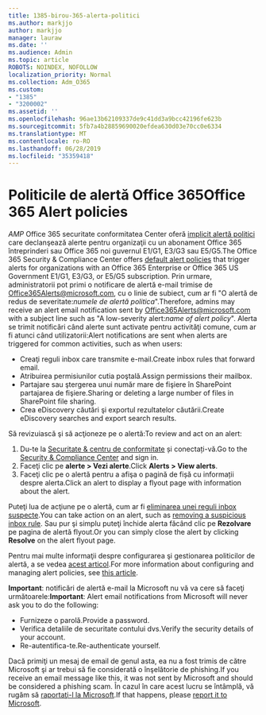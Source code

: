 ```yaml
---
title: 1385-birou-365-alerta-politici
ms.author: markjjo
author: markjjo
manager: lauraw
ms.date: ''
ms.audience: Admin
ms.topic: article
ROBOTS: NOINDEX, NOFOLLOW
localization_priority: Normal
ms.collection: Adm_O365
ms.custom:
- "1385"
- "3200002"
ms.assetid: ''
ms.openlocfilehash: 96ae13b62109337de9c41dd3a9bcc42196fe623b
ms.sourcegitcommit: 5fb7a4b28859690020efdea630d03e70cc0e6334
ms.translationtype: MT
ms.contentlocale: ro-RO
ms.lasthandoff: 06/28/2019
ms.locfileid: "35359418"
---
```

# <a name="office-365-alert-policies"></a><span data-ttu-id="e6b65-102">Politicile de alertă Office 365</span><span class="sxs-lookup"><span data-stu-id="e6b65-102">Office 365 Alert policies</span></span>

<span data-ttu-id="e6b65-103">_AMP_ Office 365 securitate conformitatea Center oferă [implicit alertă politici](https://docs.microsoft.com/office365/securitycompliance/alert-policies#default-alert-policies) care declanşează alerte pentru organizaţii cu un abonament Office 365 întreprinderi sau Office 365 noi guvernul E1/G1, E3/G3 sau E5/G5.</span><span class="sxs-lookup"><span data-stu-id="e6b65-103">The Office 365 Security & Compliance Center offers [default alert policies](https://docs.microsoft.com/office365/securitycompliance/alert-policies#default-alert-policies) that trigger alerts for organizations with an Office 365 Enterprise or Office 365 US Government E1/G1, E3/G3, or E5/G5 subscription.</span></span> <span data-ttu-id="e6b65-104">Prin urmare, administratorii pot primi o notificare de alertă e-mail trimise de Office365Alerts@microsoft.com, cu o linie de subiect, cum ar fi "O alertă de redus de severitate:*numele de alertă politica*".</span><span class="sxs-lookup"><span data-stu-id="e6b65-104">Therefore, admins may receive an alert email notification sent by Office365Alerts@microsoft.com with a subject line such as "A low-severity alert:*name of alert policy*".</span></span> <span data-ttu-id="e6b65-105">Alerta se trimit notificări când alerte sunt activate pentru activităţi comune, cum ar fi atunci când utilizatorii:</span><span class="sxs-lookup"><span data-stu-id="e6b65-105">Alert notifications are sent when alerts are triggered for common activities, such as when users:</span></span>

- <span data-ttu-id="e6b65-106">Creaţi reguli inbox care transmite e-mail.</span><span class="sxs-lookup"><span data-stu-id="e6b65-106">Create inbox rules that forward email.</span></span>
- <span data-ttu-id="e6b65-107">Atribuirea permisiunilor cutia poştală.</span><span class="sxs-lookup"><span data-stu-id="e6b65-107">Assign permissions their mailbox.</span></span>
- <span data-ttu-id="e6b65-108">Partajare sau ştergerea unui număr mare de fişiere în SharePoint partajarea de fişiere.</span><span class="sxs-lookup"><span data-stu-id="e6b65-108">Sharing or deleting a large number of files in SharePoint file sharing.</span></span>
- <span data-ttu-id="e6b65-109">Crea eDiscovery căutări şi exportul rezultatelor căutării.</span><span class="sxs-lookup"><span data-stu-id="e6b65-109">Create eDiscovery searches and export search results.</span></span>

<span data-ttu-id="e6b65-110">Să revizuiască şi să acţioneze pe o alertă:</span><span class="sxs-lookup"><span data-stu-id="e6b65-110">To review and act on an alert:</span></span>

1. <span data-ttu-id="e6b65-111">Du-te la [Securitate & centru de conformitate](https://protection.office.com) și conectați-vă.</span><span class="sxs-lookup"><span data-stu-id="e6b65-111">Go to the [Security & Compliance Center](https://protection.office.com) and sign in.</span></span>
2. <span data-ttu-id="e6b65-112">Faceţi clic pe **alerte > Vezi alerte**.</span><span class="sxs-lookup"><span data-stu-id="e6b65-112">Click **Alerts > View alerts**.</span></span>
3. <span data-ttu-id="e6b65-113">Faceţi clic pe o alertă pentru a afişa o pagină de fișă cu informații despre alerta.</span><span class="sxs-lookup"><span data-stu-id="e6b65-113">Click an alert to display a flyout page with information about the alert.</span></span>

<span data-ttu-id="e6b65-114">Puteţi lua de acţiune pe o alertă, cum ar fi [eliminarea unei reguli inbox suspecte](https://docs.microsoft.com/office365/securitycompliance/responding-to-a-compromised-email-account).</span><span class="sxs-lookup"><span data-stu-id="e6b65-114">You can take action on an alert, such as [removing a suspicious inbox rule](https://docs.microsoft.com/office365/securitycompliance/responding-to-a-compromised-email-account).</span></span> <span data-ttu-id="e6b65-115">Sau pur şi simplu puteţi închide alerta făcând clic pe **Rezolvare** pe pagina de alertă flyout.</span><span class="sxs-lookup"><span data-stu-id="e6b65-115">Or you can simply close the alert by clicking **Resolve** on the alert flyout page.</span></span>

<span data-ttu-id="e6b65-116">Pentru mai multe informaţii despre configurarea şi gestionarea politicilor de alertă, a se vedea [acest articol](https://docs.microsoft.com/office365/securitycompliance/alert-policies).</span><span class="sxs-lookup"><span data-stu-id="e6b65-116">For more information about configuring and managing alert policies, see  [this article](https://docs.microsoft.com/office365/securitycompliance/alert-policies).</span></span>

<span data-ttu-id="e6b65-117">**Important**: notificări de alertă e-mail la Microsoft nu vă va cere să faceţi următoarele:</span><span class="sxs-lookup"><span data-stu-id="e6b65-117">**Important**: Alert email notifications from Microsoft will never ask you to do the following:</span></span>

- <span data-ttu-id="e6b65-118">Furnizeze o parolă.</span><span class="sxs-lookup"><span data-stu-id="e6b65-118">Provide a password.</span></span>
- <span data-ttu-id="e6b65-119">Verifica detaliile de securitate contului dvs.</span><span class="sxs-lookup"><span data-stu-id="e6b65-119">Verify the security details of your account.</span></span>
- <span data-ttu-id="e6b65-120">Re-autentifica-te.</span><span class="sxs-lookup"><span data-stu-id="e6b65-120">Re-authenticate yourself.</span></span>

<span data-ttu-id="e6b65-121">Dacă primiţi un mesaj de email de genul asta, ea nu a fost trimis de către Microsoft şi ar trebui să fie considerată o înşelătorie de phishing.</span><span class="sxs-lookup"><span data-stu-id="e6b65-121">If you receive an email message like this, it was not sent by Microsoft and should be considered a phishing scam.</span></span> <span data-ttu-id="e6b65-122">În cazul în care acest lucru se întâmplă, vă rugăm să [raportaţi-l la Microsoft](https://docs.microsoft.com/office365/SecurityCompliance/report-junk-email-and-phishing-scams-in-outlook-on-the-web-eop).</span><span class="sxs-lookup"><span data-stu-id="e6b65-122">If that happens, please [report it to Microsoft](https://docs.microsoft.com/office365/SecurityCompliance/report-junk-email-and-phishing-scams-in-outlook-on-the-web-eop).</span></span>